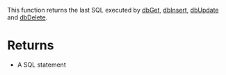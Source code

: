 This function returns the last SQL executed by [dbGet](api/dbGet.md), [dbInsert](api/dbInsert.md), [dbUpdate](api/dbUpdate.md) and [dbDelete](api/dbDelete.md).

# Returns
* A SQL statement
